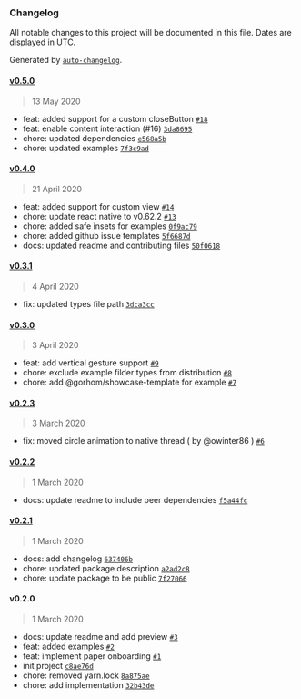 ### Changelog

All notable changes to this project will be documented in this file. Dates are displayed in UTC.

Generated by [`auto-changelog`](https://github.com/CookPete/auto-changelog).

#### [v0.5.0](https://github.com/gorhom/react-native-paper-onboarding/compare/v0.4.0...v0.5.0)

> 13 May 2020

- feat: added support for a custom closeButton [`#18`](https://github.com/gorhom/react-native-paper-onboarding/pull/18)
- feat: enable content interaction (#16) [`3da8695`](https://github.com/gorhom/react-native-paper-onboarding/commit/3da8695875e6c24c41c488dab2b626012899b9e6)
- chore: updated dependencies [`e568a5b`](https://github.com/gorhom/react-native-paper-onboarding/commit/e568a5bd74b7cce2dd24a3f56f58d648153454b3)
- chore: updated examples [`7f3c9ad`](https://github.com/gorhom/react-native-paper-onboarding/commit/7f3c9ad50241f2a64d58c5e099ea37e605fcd7b3)

#### [v0.4.0](https://github.com/gorhom/react-native-paper-onboarding/compare/v0.3.1...v0.4.0)

> 21 April 2020

- feat: added support for custom view [`#14`](https://github.com/gorhom/react-native-paper-onboarding/pull/14)
- chore: update react native to v0.62.2 [`#13`](https://github.com/gorhom/react-native-paper-onboarding/pull/13)
- chore: added safe insets for examples [`0f9ac79`](https://github.com/gorhom/react-native-paper-onboarding/commit/0f9ac7935ee434b8295c88c276db4954e7ee0f36)
- chore: added github issue templates [`5f6687d`](https://github.com/gorhom/react-native-paper-onboarding/commit/5f6687dc74e8f9e616f82de4eed770dc4a1969b9)
- docs: updated readme and contributing files [`50f0618`](https://github.com/gorhom/react-native-paper-onboarding/commit/50f0618f9dccc24be53ae8821af2838eb31992b3)

#### [v0.3.1](https://github.com/gorhom/react-native-paper-onboarding/compare/v0.3.0...v0.3.1)

> 4 April 2020

- fix: updated types file path [`3dca3cc`](https://github.com/gorhom/react-native-paper-onboarding/commit/3dca3ccfeec24f3e168e8db03c3371d5b3ef0ddd)

#### [v0.3.0](https://github.com/gorhom/react-native-paper-onboarding/compare/v0.2.3...v0.3.0)

> 3 April 2020

- feat: add vertical gesture support [`#9`](https://github.com/gorhom/react-native-paper-onboarding/pull/9)
- chore: exclude example filder types from distribution [`#8`](https://github.com/gorhom/react-native-paper-onboarding/pull/8)
- chore: add @gorhom/showcase-template for example [`#7`](https://github.com/gorhom/react-native-paper-onboarding/pull/7)

#### [v0.2.3](https://github.com/gorhom/react-native-paper-onboarding/compare/v0.2.2...v0.2.3)

> 3 March 2020

- fix: moved circle animation to native thread ( by @owinter86 ) [`#6`](https://github.com/gorhom/react-native-paper-onboarding/pull/6)

#### [v0.2.2](https://github.com/gorhom/react-native-paper-onboarding/compare/v0.2.1...v0.2.2)

> 1 March 2020

- docs: update readme to include peer dependencies [`f5a44fc`](https://github.com/gorhom/react-native-paper-onboarding/commit/f5a44fc65111ae07980f58a7fd4c189f0617b43d)

#### [v0.2.1](https://github.com/gorhom/react-native-paper-onboarding/compare/v0.2.0...v0.2.1)

> 1 March 2020

- docs: add changelog [`637406b`](https://github.com/gorhom/react-native-paper-onboarding/commit/637406b24a1fed892993cacc30c219f0e84a4c64)
- chore: updated package description [`a2ad2c8`](https://github.com/gorhom/react-native-paper-onboarding/commit/a2ad2c81ba54cc4f1842dfaec61e5911fa87d617)
- chore: update package to be public [`7f27066`](https://github.com/gorhom/react-native-paper-onboarding/commit/7f2706682ec8bc0bdfbe6f70da92f9111b61ff6b)

#### v0.2.0

> 1 March 2020

- docs: update readme and add preview [`#3`](https://github.com/gorhom/react-native-paper-onboarding/pull/3)
- feat: added examples [`#2`](https://github.com/gorhom/react-native-paper-onboarding/pull/2)
- feat: implement paper onboarding [`#1`](https://github.com/gorhom/react-native-paper-onboarding/pull/1)
- init project [`c8ae76d`](https://github.com/gorhom/react-native-paper-onboarding/commit/c8ae76d14b92f5591089a344fe1a723d7658b5d6)
- chore: removed yarn.lock [`8a875ae`](https://github.com/gorhom/react-native-paper-onboarding/commit/8a875ae768a5331dbb178dbccf1d7314dc574408)
- chore: add implementation [`32b43de`](https://github.com/gorhom/react-native-paper-onboarding/commit/32b43de35891bdc33cc252773cbdab96f1c4df58)
